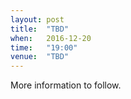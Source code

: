 ```yaml
---
layout: post
title:  "TBD"
when:   2016-12-20
time:   "19:00"
venue:  "TBD"
---
```


More information to follow.
